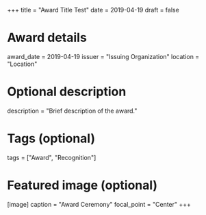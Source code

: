 +++
title = "Award Title Test"
date = 2019-04-19
draft = false

# Award details
award_date = 2019-04-19
issuer = "Issuing Organization"
location = "Location"

# Optional description
description = "Brief description of the award."

# Tags (optional)
tags = ["Award", "Recognition"]

# Featured image (optional)
[image]
  caption = "Award Ceremony"
  focal_point = "Center"
+++
